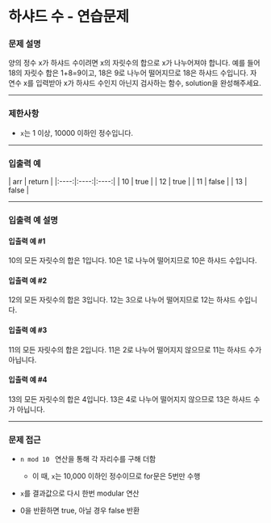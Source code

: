 # 하샤드 수 - 연습문제

### 문제 설명

양의 정수 x가 하샤드 수이려면 x의 자릿수의 합으로 x가 나누어져야 합니다. 예를 들어 18의 자릿수 합은 1+8=9이고, 18은 9로 나누어 떨어지므로 18은 하샤드 수입니다. 자연수 x를 입력받아 x가 하샤드 수인지 아닌지 검사하는 함수, solution을 완성해주세요.

---

### 제한사항

  - `x`는 1 이상, 10000 이하인 정수입니다.

---

### 입출력 예

| arr | return |
|:----:|:----:|:----:|
| 10 | true |
| 12 | true | 
| 11 | false |
| 13 | false |

---

### 입출력 예 설명

#### 입출력 예 #1

10의 모든 자릿수의 합은 1입니다. 10은 1로 나누어 떨어지므로 10은 하샤드 수입니다.

#### 입출력 예 #2

12의 모든 자릿수의 합은 3입니다. 12는 3으로 나누어 떨어지므로 12는 하샤드 수입니다.

#### 입출력 예 #3

11의 모든 자릿수의 합은 2입니다. 11은 2로 나누어 떨어지지 않으므로 11는 하샤드 수가 아닙니다.

#### 입출력 예 #4

13의 모든 자릿수의 합은 4입니다. 13은 4로 나누어 떨어지지 않으므로 13은 하샤드 수가 아닙니다.

---

### 문제 접근

  - `n mod 10 ` 연산을 통해 각 자리수를 구해 더함
  
    - 이 때, `x`는 10,000 이하인 정수이므로 for문은 5번만 수행
  
  - `x`를 결과값으로 다시 한번 modular 연산
  
  - 0을 반환하면 true, 아닐 경우 false 반환